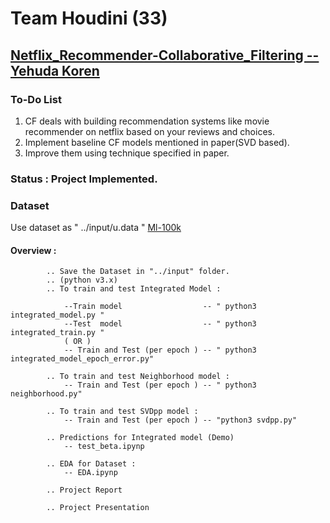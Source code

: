# Team Houdini (33)

## [Netflix_Recommender-Collaborative_Filtering -- Yehuda Koren](https://www.cs.rochester.edu/twiki/pub/Main/HarpSeminar/Factorization_Meets_the_Neighborhood-_a_Multifaceted_Collaborative_Filtering_Model.pdf)


### To-Do List

1.  CF deals with building recommendation systems like movie recommender on netflix based on your reviews and choices.
2.  Implement baseline CF models mentioned in paper(SVD based).
3.  Improve them using technique specified in paper.

### Status : Project Implemented.

### Dataset

Use dataset as " ../input/u.data " [Ml-100k](https://grouplens.org/datasets/movielens/100k/)

#### Overview : 
			
			.. Save the Dataset in "../input" folder.
			.. (python v3.x) 
			.. To train and test Integrated Model :

				--Train model                  -- " python3 integrated_model.py " 
				--Test  model 				   -- " python3 integrated_train.py " 
				( OR )
				-- Train and Test (per epoch ) -- " python3 integrated_model_epoch_error.py"

			.. To train and test Neighborhood model :
				-- Train and Test (per epoch ) -- " python3 neighborhood.py"

			.. To train and test SVDpp model :
				-- Train and Test (per epoch ) -- "python3 svdpp.py"

			.. Predictions for Integrated model (Demo)
				-- test_beta.ipynp

			.. EDA for Dataset :
				-- EDA.ipynp

			.. Project Report 

			.. Project Presentation 